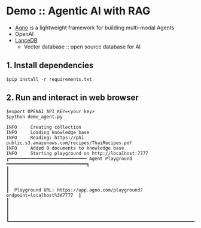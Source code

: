 # Demo :: Agentic AI with RAG
* [Agno](https://github.com/agno-agi/agno) is a lightweight framework for building multi-modal Agents
* OpenAI
* [LanceDB](https://lancedb.com/)
  * Vector database :: open source database for AI


## 1. Install dependencies
```
$pip install -r requirements.txt
```

## 2. Run and interact in web browser
```
$export OPENAI_API_KEY=<your key>
$python demo_agent.py

INFO     Creating collection                                                           
INFO     Loading knowledge base                                                        
INFO     Reading: https://phi-public.s3.amazonaws.com/recipes/ThaiRecipes.pdf          
INFO     Added 0 documents to knowledge base                                           
INFO     Starting playground on http://localhost:7777                                  
┏━━━━━━━━━━━━━━━━━━━━━━━━━━━━━ Agent Playground ━━━━━━━━━━━━━━━━━━━━━━━━━━━━━━┓
┃                                                                             ┃
┃                                                                             ┃
┃  Playground URL: https://app.agno.com/playground?endpoint=localhost%3A7777  ┃
┃                                                                             ┃
┃                                                                             ┃
┗━━━━━━━━━━━━━━━━━━━━━━━━━━━━━━━━━━━━━━━━━━━━━━━━━━━━━━━━━━━━━━━━━━━━━━━━━━━━━┛
```